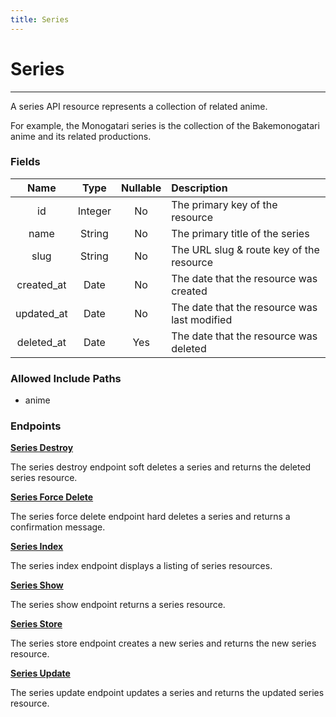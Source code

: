 ```yaml
---
title: Series
---
```


# Series

---

A series API resource represents a collection of related anime.

For example, the Monogatari series is the collection of the Bakemonogatari anime and its related productions.

### Fields

|    Name    |  Type   | Nullable | Description                                  |
| :--------: | :-----: | :------: | :------------------------------------------- |
| id         | Integer | No       | The primary key of the resource              |
| name       | String  | No       | The primary title of the series              |
| slug       | String  | No       | The URL slug & route key of the resource     |
| created_at | Date    | No       | The date that the resource was created       |
| updated_at | Date    | No       | The date that the resource was last modified |
| deleted_at | Date    | Yes      | The date that the resource was deleted       |

### Allowed Include Paths

* anime

### Endpoints

**[Series Destroy](/series/destroy/)**

The series destroy endpoint soft deletes a series and returns the deleted series resource.

**[Series Force Delete](/series/forceDelete/)**

The series force delete endpoint hard deletes a series and returns a confirmation message.

**[Series Index](/series/index/)**

The series index endpoint displays a listing of series resources.

**[Series Show](/series/show/)**

The series show endpoint returns a series resource.

**[Series Store](/series/store/)**

The series store endpoint creates a new series and returns the new series resource.

**[Series Update](/series/update/)**

The series update endpoint updates a series and returns the updated series resource.